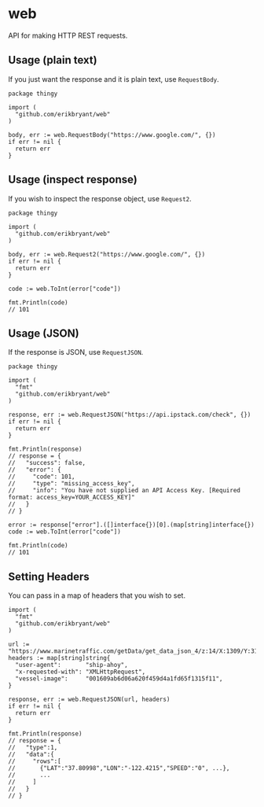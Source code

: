 # web

API for making HTTP REST requests.

## Usage (plain text)

If you just want the response and it is plain text, use `RequestBody`.

```golang
package thingy

import (
  "github.com/erikbryant/web"
)

body, err := web.RequestBody("https://www.google.com/", {})
if err != nil {
  return err
}
```

## Usage (inspect response)

If you wish to inspect the response object, use `Request2`.

```golang
package thingy

import (
  "github.com/erikbryant/web"
)

body, err := web.Request2("https://www.google.com/", {})
if err != nil {
  return err
}

code := web.ToInt(error["code"])

fmt.Println(code)
// 101
```

## Usage (JSON)

If the response is JSON, use `RequestJSON`.

```golang
package thingy

import (
  "fmt"
  "github.com/erikbryant/web"
)

response, err := web.RequestJSON("https://api.ipstack.com/check", {})
if err != nil {
  return err
}

fmt.Println(response)
// response = {
//   "success": false,
//   "error": {
//     "code": 101,
//     "type": "missing_access_key",
//     "info": "You have not supplied an API Access Key. [Required format: access_key=YOUR_ACCESS_KEY]"
//   }
// }

error := response["error"].([]interface{})[0].(map[string]interface{})
code := web.ToInt(error["code"])

fmt.Println(code)
// 101
```

## Setting Headers

You can pass in a map of headers that you wish to set.

```golang
import (
  "fmt"
  "github.com/erikbryant/web"
)

url := "https://www.marinetraffic.com/getData/get_data_json_4/z:14/X:1309/Y:3165/station:0"
headers := map[string]string{
  "user-agent":       "ship-ahoy",
  "x-requested-with": "XMLHttpRequest",
  "vessel-image":     "001609ab6d06a620f459d4a1fd65f1315f11",
}

response, err := web.RequestJSON(url, headers)
if err != nil {
  return err
}

fmt.Println(response)
// response = {
//   "type":1,
//   "data":{
//     "rows":[
//       {"LAT":"37.80998","LON":"-122.4215","SPEED":"0", ...},
//       ...
//     ]
//   }
// }
```
